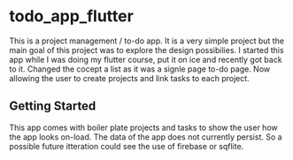 # todo_app_flutter

This is a project management / to-do app.
It is a very simple project but the main goal of this project was to explore the design possibilies.
I started this app while I was doing my flutter course, put it on ice and recently got back to it. Changed the cocept a list as it was a signle page to-do page. Now allowing the user to create projects and link tasks to each project.

## Getting Started

This app comes with boiler plate projects and tasks to show the user how the app looks on-load. The data of the app does not currently persist. So a possible future itteration could see the use of firebase or sqflite.
